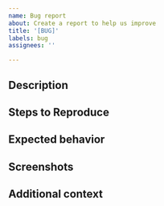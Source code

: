 ```yaml
---
name: Bug report
about: Create a report to help us improve
title: '[BUG]'
labels: bug
assignees: ''

---
```


<!--
Thank you for reporting a bug!

Please fill in as much of the template below as you can.

If possible, please provide commands or code that demonstrates the problem, keeping it as simple and free of external dependencies as you can.
-->

## Description

<!--
A clear and concise description of what the bug is.
-->

## Steps to Reproduce

<!--
Describe the steps to reproduce the behavior
-->

## Expected behavior

<!--
Describe what what you expected to happen
-->

## Screenshots

<!--
If applicable, add screenshots or formatted command output to help explain your problem.
-->

## Additional context

<!--
Add any other context about the problem here.
-->
